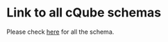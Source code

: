 # Link to all cQube schemas

Please check [here](https://docs.google.com/spreadsheets/u/0/d/10yWmivrqtxdRLiJpX\_ytzxbvoGG0WNWEI-7RLV8zelM/edit) for all the schema.
